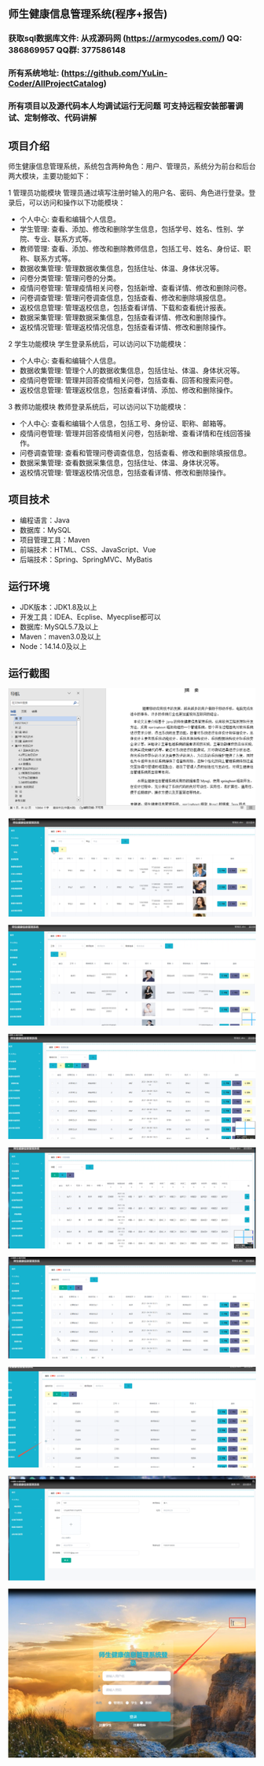 ## 师生健康信息管理系统(程序+报告)

###  获取sql数据库文件: 从戎源码网 (https://armycodes.com/) QQ: 386869957 QQ群: 377586148
###  所有系统地址: (https://github.com/YuLin-Coder/AllProjectCatalog) 
###  所有项目以及源代码本人均调试运行无问题 可支持远程安装部署调试、定制修改、代码讲解

## 项目介绍
师生健康信息管理系统，系统包含两种角色：用户、管理员，系统分为前台和后台两大模块，主要功能如下：

1 管理员功能模块
管理员通过填写注册时输入的用户名、密码、角色进行登录。登录后，可以访问和操作以下功能模块：

- 个人中心: 查看和编辑个人信息。
- 学生管理: 查看、添加、修改和删除学生信息，包括学号、姓名、性别、学院、专业、联系方式等。
- 教师管理: 查看、添加、修改和删除教师信息，包括工号、姓名、身份证、职称、联系方式等。
- 数据收集管理: 管理数据收集信息，包括住址、体温、身体状况等。
- 问卷分类管理: 管理问卷的分类。
- 疫情问卷管理: 管理疫情相关问卷，包括新增、查看详情、修改和删除问卷。
- 问卷调查管理: 管理问卷调查信息，包括查看、修改和删除填报信息。
- 返校信息管理: 管理返校信息，包括查看详情、下载和查看统计报表。
- 数据采集管理: 管理数据采集信息，包括查看详情、修改和删除操作。
- 返校情况管理: 管理返校情况信息，包括查看详情、修改和删除操作。

2 学生功能模块
学生登录系统后，可以访问以下功能模块：

- 个人中心: 查看和编辑个人信息。
- 数据收集管理: 管理个人的数据收集信息，包括住址、体温、身体状况等。
- 疫情问卷管理: 管理并回答疫情相关问卷，包括查看、回答和搜索问卷。
- 返校信息管理: 管理返校信息，包括查看详情、添加、修改和删除操作。

3 教师功能模块
教师登录系统后，可以访问以下功能模块：

- 个人中心: 查看和编辑个人信息，包括工号、身份证、职称、邮箱等。
- 疫情问卷管理: 管理并回答疫情相关问卷，包括新增、查看详情和在线回答操作。
- 问卷调查管理: 查看和管理问卷调查信息，包括查看、修改和删除填报信息。
- 数据采集管理: 查看数据采集信息，包括住址、体温、身体状况等。
- 返校情况管理: 管理返校情况信息，包括查看详情、修改和删除操作。

## 项目技术
- 编程语言：Java
- 数据库：MySQL
- 项目管理工具：Maven
- 前端技术：HTML、CSS、JavaScript、Vue
- 后端技术：Spring、SpringMVC、MyBatis

## 运行环境
- JDK版本：JDK1.8及以上
- 开发工具：IDEA、Ecplise、Myecplise都可以
- 数据库: MySQL5.7及以上
- Maven：maven3.0及以上
- Node：14.14.0及以上

## 运行截图
![](screenshot/1.png)

![](screenshot/2.png)

![](screenshot/3.png)

![](screenshot/4.png)

![](screenshot/5.png)

![](screenshot/6.png)

![](screenshot/7.png)

![](screenshot/8.png)

![](screenshot/9.png)
